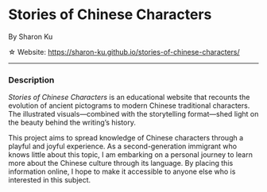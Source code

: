 # Stories of Chinese Characters
By Sharon Ku

☆ Website: https://sharon-ku.github.io/stories-of-chinese-characters/

---

### Description

*Stories of Chinese Characters* is an educational website that recounts the evolution of ancient pictograms to modern Chinese traditional characters. The illustrated visuals—combined with the storytelling format—shed light on the beauty behind the writing’s history. 

This project aims to spread knowledge of Chinese characters through a playful and joyful experience. As a second-generation immigrant who knows little about this topic, I am embarking on a personal journey to learn more about the Chinese culture through its language. By placing this information online, I hope to make it accessible to anyone else who is interested in this subject.
